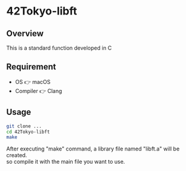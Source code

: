 # 42Tokyo-libft
## Overview
This is a standard function developed in C

## Requirement
- OS       👉 macOS
- Compiler 👉 Clang

## Usage
```bash
git clone ...
cd 42Tokyo-libft
make
```
After executing "make" command, a library file named "libft.a" will be created. \
so compile it with the main file you want to use.
